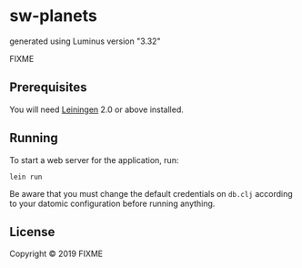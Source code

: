 # sw-planets

generated using Luminus version "3.32"

FIXME

## Prerequisites

You will need [Leiningen][1] 2.0 or above installed.

[1]: https://github.com/technomancy/leiningen

## Running

To start a web server for the application, run:

    lein run 

Be aware that you must change the default credentials on `db.clj` according to your datomic configuration before running anything.

## License

Copyright © 2019 FIXME
